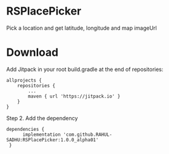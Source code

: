 # RSPlacePicker
Pick a location and get latitude, longitude and map imageUrl

# Download 
Add Jitpack in your root build.gradle at the end of repositories:
```
allprojects {
	repositories {
		...
		maven { url 'https://jitpack.io' }
	}
}

```
Step 2. Add the dependency
```
dependencies {
	  implementation 'com.github.RAHUL-SADHU:RSPlacePicker:1.0.0_alpha01'
 }

```

